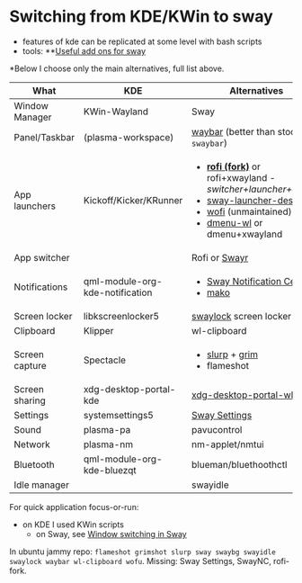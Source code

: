 # Switching from KDE/KWin to sway

* features of kde can be replicated at some level with bash scripts
* tools: **[Useful add ons for sway](https://github.com/swaywm/sway/wiki/Useful-add-ons-for-sway)

*Below I choose only the main alternatives, full list above.

| What           | KDE                           | Alternatives |
| ---            | ---                           | ---|
| Window Manager | KWin-Wayland                  | Sway
| Panel/Taskbar  | (plasma-workspace)            | [waybar](https://github.com/Alexays/Waybar) (better than stock `swaybar`)
| App launchers  | Kickoff/Kicker/KRunner        | <ul><li>**[rofi (fork)](https://github.com/lbonn/rofi)** or rofi+xwayland - *switcher+launcher+dmenu*<li>[sway-launcher-desktop](https://github.com/Biont/sway-launcher-desktop)<li>[wofi](https://hg.sr.ht/~scoopta/wofi) (unmaintained)<li>[dmenu-wl](https://github.com/nyyManni/dmenu-wayland) or dmenu+xwayland</ul>
| App switcher   |                               | Rofi or [Swayr](https://sr.ht/~tsdh/swayr/)
| Notifications  |qml-module-org-kde-notification| <ul><li>[Sway Notification Center](https://github.com/ErikReider/SwayNotificationCenter)<li>[mako](https://github.com/emersion/mako)</ul>
| Screen locker  | libkscreenlocker5             | [swaylock](https://github.com/swaywm/swaylock) screen locker
| Clipboard      | Klipper                       | wl-clipboard
| Screen capture | Spectacle                     | <ul><li>[slurp](https://github.com/emersion/slurp) + [grim](https://sr.ht/~emersion/grim/)<li>flameshot</ul>
| Screen sharing | xdg-desktop-portal-kde        | [xdg-desktop-portal-wlr](https://github.com/emersion/xdg-desktop-portal-wlr)
| Settings       | systemsettings5               | [Sway Settings](https://github.com/ErikReider/SwaySettings)
| Sound          | plasma-pa                     | pavucontrol
| Network        | plasma-nm                     | nm-applet/nmtui
| Bluetooth      | qml-module-org-kde-bluezqt    | blueman/bluethoothctl
| Idle manager   |                               | swayidle  

For quick application focus-or-run:
* on KDE I used KWin scripts
  * on Sway, see [Window switching in Sway
](https://curiouscoding.nl/2021/07/01/sway-window-switching/)

In ubuntu jammy repo: `flameshot grimshot slurp sway swaybg swayidle swaylock waybar wl-clipboard wofu`. Missing: Sway Settings, SwayNC, rofi-fork.
